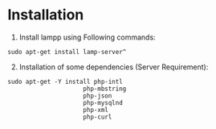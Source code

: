 # Installation 

1. Install lampp using Following commands:

```console
sudo apt-get install lamp-server^
```

2. Installation of some dependencies (Server Requirement):

```console
sudo apt-get -Y install php-intl
                     php-mbstring
                     php-json
                     php-mysqlnd
                     php-xml
                     php-curl
```
